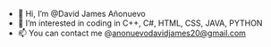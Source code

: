 - 👋 Hi, I’m @David James Añonuevo
- 👀 I’m interested in coding in C++, C#, HTML, CSS, JAVA, PYTHON
- 📫 You can contact me @anonuevodavidjames20@gmail.com
<!-- - 🌱 I’m currently learning KOTLIN
- 💞️ I’m looking to collaborate on ...
-->
<!---
D1EA0N/D1EA0N is a ✨ special ✨ repository because its `README.md` (this file) appears on your GitHub profile.
You can click the Preview link to take a look at your changes.
--->

